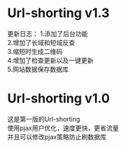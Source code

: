 Url-shorting v1.3
==================
更新日志：
  1.添加了后台功能<br>
  2.增加了长域和短域反查<br>
  3.缩短时生成二维码<br>
  4.增加了检查更新以及一键更新<br>
  5.网站数据保存数据库<br>


Url-shorting v1.0
=============
这是第一版的Url-shorting<br>
使用pjax用户优化，速度更快，更省流量<br>
并且可以修改pjax策略防止刷数据库<br>

